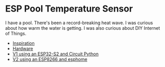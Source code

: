 # ESP Pool Temperature Sensor

I have a pool. There's been a record-breaking heat wave. I was curious about how warm the water is getting. I was also curious about DIY Internet of Things.

- [Inspiration](https://learn.adafruit.com/iot-pool)
- [Hardware](Hardware.md)
- [V1 using an ESP32-S2 and Circuit Python](2023-07-08%20ESP32-S2%20Circuit%20Python.md)
- [V2 using an ESP8266 and esphome](2023-07-23%20ESP8266%20esphome.md)
